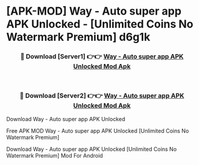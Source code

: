 # [APK-MOD] Way - Auto super app APK Unlocked - [Unlimited Coins No Watermark Premium] d6g1k



<div align="center">
<h3>🔴 Download [Server1] 👉👉 <a href="https://momento.my/?title=Way_-_Auto_super_app_APK_Unlocked">Way - Auto super app APK Unlocked Mod Apk</a></h3><br>

<h3>🔴 Download [Server2] 👉👉 <a href="https://momento.my/?title=Way_-_Auto_super_app_APK_Unlocked">Way - Auto super app APK Unlocked Mod Apk</a></h3>
</div>



Download Way - Auto super app APK Unlocked 

Free APK MOD Way - Auto super app APK Unlocked [Unlimited Coins No Watermark Premium]

Download Way - Auto super app APK Unlocked [Unlimited Coins No Watermark Premium] Mod For Android
